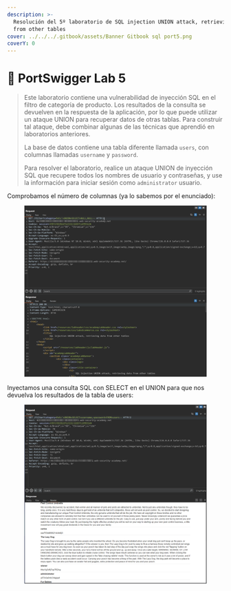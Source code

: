 ```yaml
---
description: >-
  Resolución del 5º laboratorio de SQL injection UNION attack, retrieving data
  from other tables
cover: ../../../.gitbook/assets/Banner Gitbook sql port5.png
coverY: 0
---
```


# 🧪 PortSwigger Lab 5

> Este laboratorio contiene una vulnerabilidad de inyección SQL en el filtro de categoría de producto. Los resultados de la consulta se devuelven en la respuesta de la aplicación, por lo que puede utilizar un ataque UNION para recuperar datos de otras tablas. Para construir tal ataque, debe combinar algunas de las técnicas que aprendió en laboratorios anteriores.
>
> La base de datos contiene una tabla diferente llamada `users`, con columnas llamadas `username` y `password`.
>
> Para resolver el laboratorio, realice un ataque UNION de inyección SQL que recupere todos los nombres de usuario y contraseñas, y use la información para iniciar sesión como `administrator` usuario.

Comprobamos el número de columnas (ya lo sabemos por el enunciado):

<figure><img src="../../../.gitbook/assets/image (119).png" alt=""><figcaption></figcaption></figure>

Inyectamos una consulta SQL con SELECT en el UNION para que nos devuelva los resultados de la tabla de users:

<figure><img src="../../../.gitbook/assets/image (118).png" alt=""><figcaption></figcaption></figure>

